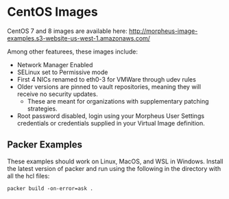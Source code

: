 # CentOS Images

CentOS 7 and 8 images are available here: http://morpheus-image-examples.s3-website-us-west-1.amazonaws.com/

Among other featurees, these images include:

- Network Manager Enabled
- SELinux set to Permissive mode
- First 4 NICs renamed to eth0-3 for VMWare through udev rules
- Older versions are pinned to vault repositories, meaning they will receive no security updates.
  - These are meant for organizations with supplementary patching strategies.
- Root password disabled, login using your Morpheus User Settings credentials or credentials supplied in your Virtual Image definition.

## Packer Examples

These examples should work on Linux, MacOS, and WSL in Windows.  Install the latest version of packer and run using the following in the directory with all the hcl files:
```
packer build -on-error=ask .
```